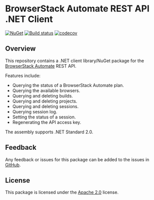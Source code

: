 # BrowserStack Automate REST API .NET Client

[![NuGet](https://buildstats.info/nuget/MartinCostello.BrowserStack.Automate)](https://www.nuget.org/packages/MartinCostello.BrowserStack.Automate)
[![Build status](https://github.com/martincostello/browserstack-automate/workflows/build/badge.svg?branch=main&event=push)](https://github.com/martincostello/browserstack-automate/actions?query=workflow%3Abuild+branch%3Amain+event%3Apush)
[![codecov](https://codecov.io/gh/martincostello/browserstack-automate/branch/main/graph/badge.svg)](https://codecov.io/gh/martincostello/browserstack-automate)

## Overview

This repository contains a .NET client library/NuGet package for the [BrowserStack Automate](https://www.browserstack.com/automate) REST API.

Features include:

- Querying the status of a BrowserStack Automate plan.
- Querying the available browsers.
- Querying and deleting builds.
- Querying and deleting projects.
- Querying and deleting sessions.
- Querying session log.
- Setting the status of a session.
- Regenerating the API access key.

The assembly supports .NET Standard 2.0.

## Feedback

Any feedback or issues for this package can be added to the issues in [GitHub](https://github.com/martincostello/browserstack-automate/issues).

## License

This package is licensed under the [Apache 2.0](https://www.apache.org/licenses/LICENSE-2.0.txt "The Apache 2.0 license") license.
